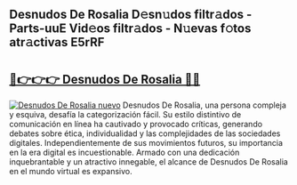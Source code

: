 ## Desnudos De Rosalia D𝚎sn𝚞dos filtr𝚊dos - Parts-uuE Vid𝚎os filtr𝚊dos - N𝚞evas f𝚘tos atr𝚊ctivas E5rRF

# <h2><a href="http://mb06yr.tromn.icu/?c=Desnudos+De+Rosalia">🔗👉👉👉 Desnudos De Rosalia 🔗🔗</a></h2>

[![Desnudos De Rosalia nuevo](https://i.imgur.com/pEAQMta.gif)](http://mb06yr.tromn.icu/?c=Desnudos+De+Rosalia)
Desnudos De Rosalia, una persona compleja y esquiva, desafía la categorización fácil. Su estilo distintivo de comunicación en línea ha cautivado y provocado críticas, generando debates sobre ética, individualidad y las complejidades de las sociedades digitales. Independientemente de sus movimientos futuros, su importancia en la era digital es incuestionable. Armado con una dedicación inquebrantable y un atractivo innegable, el alcance de Desnudos De Rosalia en el mundo virtual es expansivo.
